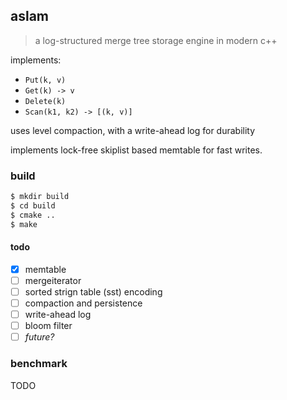 ## aslam

> a log-structured merge tree storage engine in modern c++

implements:
- `Put(k, v)`
- `Get(k) -> v`
- `Delete(k)`
- `Scan(k1, k2) -> [(k, v)]`

uses level compaction, with a write-ahead log for durability

implements lock-free skiplist based memtable for fast writes.

### build

```bash
$ mkdir build
$ cd build
$ cmake ..
$ make
```

#### todo

- [x] memtable
- [ ] mergeiterator
- [ ] sorted strign table (sst) encoding
- [ ] compaction and persistence
- [ ] write-ahead log
- [ ] bloom filter
- [ ] _future?_

### benchmark

TODO